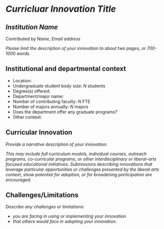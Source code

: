 # _Curricluar Innovation Title_

## _Institution Name_
Contributed by _Name_, _Email address_

_Please limit the description of your innovation to about two pages, or 700-1000 words._

## Institutional and departmental context
- Location:
- Undergraduate student body size: _N_ students
- Degree(s) offered:
- Department/major name:
- Number of contributing faculty: _N_ FTE
- Number of majors annually: _N_ majors
- Does the department offer any graduate programs?
- Other context:

## Curricular Innovation

_Provide a narrative description of your innovation._

_This may include full curriculum models, individual courses, outreach programs, co-curricular programs, or other interdisciplinary or liberal-arts focused educational initiatives. Submissions describing innovations that leverage particular opportunities or challenges presented by the liberal arts context, show potential for adoption, or for broadening participation are encouraged._

## Challenges/Limitations

_Describe any challenges or limitations:_
  - _you are facing in using or implementing your innovation._
  - _that others would face in adopting your innovation._
